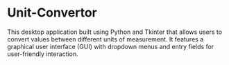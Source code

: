 # Unit-Convertor
This desktop application built using Python and Tkinter that allows users to convert values between different units of measurement. It features a graphical user interface (GUI) with dropdown menus and entry fields for user-friendly interaction.
